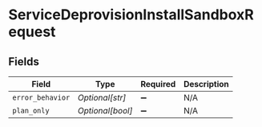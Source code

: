 # ServiceDeprovisionInstallSandboxRequest


## Fields

| Field              | Type               | Required           | Description        |
| ------------------ | ------------------ | ------------------ | ------------------ |
| `error_behavior`   | *Optional[str]*    | :heavy_minus_sign: | N/A                |
| `plan_only`        | *Optional[bool]*   | :heavy_minus_sign: | N/A                |